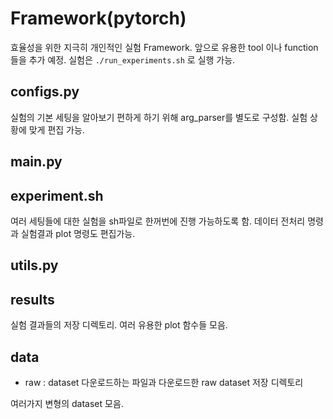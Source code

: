 # Framework(pytorch)
효율성을 위한 지극히 개인적인 실험 Framework.
앞으로 유용한 tool 이나 function들을 추가 예정.
실험은 `./run_experiments.sh` 로 실행 가능.

## configs.py
실험의 기본 세팅을 알아보기 편하게 하기 위해 arg_parser를 별도로 구성함.
실험 상황에 맞게 편집 가능.

## main.py



## experiment.sh
여러 세팅들에 대한 실험을 sh파일로 한꺼번에 진행 가능하도록 함.
데이터 전처리 명령과 실험결과 plot 명령도 편집가능.

## utils.py

## results
실험 결과들의 저장 디렉토리.
여러 유용한 plot 함수들 모음.

## data
* raw : dataset 다운로드하는 파일과 다운로드한 raw dataset 저장 디렉토리

여러가지 변형의 dataset 모음.  

